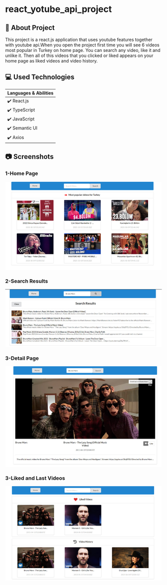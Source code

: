 # react_yotube_api_project
## :scroll: About Project
This project is a react.js application that uses youtube features together with youtube api.When you open the project first time you will see 6 videos most popular in Turkey on home page. You can search any video, like it and unlike it. Then all of this videos that you clicked or liked appears on your home page as liked videos and video history.

## :computer: Used Technologies

|Languages & Abilities  | 
| ------------- |
| :heavy_check_mark: React.js  | 
| :heavy_check_mark: TypeScript  |
| :heavy_check_mark: JavaScript  |
| :heavy_check_mark: Semantic UI  |
| :heavy_check_mark: Axios |

## :camera: Screenshots
### 1-Home Page
![](screenshots/home-page.jpg)
### 2-Search Results
![](screenshots/search.jpg)
### 3-Detail Page
![](screenshots/video-detail-page.jpg)
### 3-Liked and Last Videos
![](screenshots/liked-and-history.jpg)

